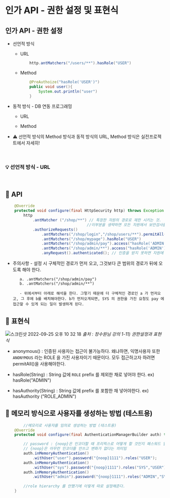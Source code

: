 # 인가 API - 권한 설정 및 표현식


## 인가 API - 권한 설정

- 선언적 방식

    - URL
        ```java
            http.antMatchers("/users/**").hasRole("USER")
        ```
    
    - Method
        ```java
            @PreAuthoize("hasRole('USER')")
            public void user(){
                System.out.println("user")
            }
        ```

- 동적 방식 - DB 연동 프로그래밍

    - URL

    - Method

* ⚠️ 선언적 방식의 Method 방식과 동적 방식의 URL, Method 방식은 실전프로젝트에서 자세히!

<br>

### 💡 선언적 방식 - URL

<br>

## 🤖 API 

```java
    @Override
    protected void configure(final HttpSecurity http) throws Exception {
        http
            .antMatcher ("/shop/**") // 특정한 자원의 경로로 재한 시키는 것. 
                                    //이부분을 생략하면 모든 자원에서 보안검사를 한다.
            .authorizeRequests()
                .antMatchers("/shop/login","/shop/users/**").permitAll()
                .antMatchers("/shop/mypage").hasRole("USER")
                .antMatchers("/shop/admin/pay").access("hasRole('ADMIN')")
                .antMatchers("/shop/admin/**").access("hasRole('ADMIN') or hasRole('SYS')") //spEl 사용
                .anyRequest().authenticated(); // 인증을 받지 못하면 자원에 해당하지 못함

```

- 주의사항 - 설정 시 구체적인 경로가 먼저 오고, 그것보다 큰 범위의 경로가 뒤에 오도록 해야 한다.
        
         a. .antMatchers("/shop/admin/pay")
         b. .antMatchers("/shop/admin/**")

         - 위에서부터 아래로 해석을 한다. 그렇기 때문에 더 구체적인 경로인 a 가 먼저오고, 그 후에 b를 배치해야한다. b가 먼저오게되면, SYS 의 권한을 가진 요청도 pay 에 접근할 수 있게 되는 일이 발생하게 된다. 


## 🌱 표현식

![스크린샷 2022-09-25 오후 10 32 18](https://user-images.githubusercontent.com/74750901/192147534-1315b821-c832-4dd9-ad12-0215633db231.png)
<i>출처 : 정수원님 강의 1-11) 권한설정과 표현식 </i>

* anonymous() : 인증된 사용자는 접근이 불가능하다. 왜냐하면, 익명사용자 또한 ``ANONYMOUS`` 라는 ROLE 을 가진 사용자이기 때문이다. 모두 접근하고자 하려면 permitAll()을 사용해야한다.

* hasRole(String) : String 값에 ``ROLE`` prefix 를 제외한 채로 넣어야 한다. ex) hasRole("ADMIN")

* hasAuthority(String) : String 값에 prefix 를 포함한 채 넣어야한다. ex) hasAuthority ("ROLE_ADMIN")



## 🍉 메모리 방식으로 사용자를 생성하는 방법 (테스트용)

```java
        //메모리로 사용자를 임의로 생성하는 방법 (테스트용)
    @Override
    protected void configure(final AuthenticationManagerBuilder auth) throws Exception {

        // password : {noop}은 인코더할 때 프리픽스로 어떻게 할 것인지 패스워드 알고리즘에 보내는 것임. 유형을 적어줘야한다.
        // {noop}은 아무런 인코더를 안쓰고 변화가 없다는 의미임
        auth.inMemoryAuthentication()
            .withUser("user").password("{noop}1111").roles("USER");
        auth.inMemoryAuthentication()
            .withUser("sys").password("{noop}1111").roles("SYS","USER");
        auth.inMemoryAuthentication()
            .withUser("admin").password("{noop}1111").roles("ADMIN","SYS","USER"); 
        
        //role hierarchy 를 안했기에 이렇게 따로 설정해준다.
    }
```
